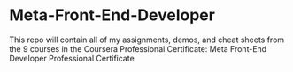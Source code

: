 # Meta-Front-End-Developer
This repo will contain all of my assignments, demos, and cheat sheets from the 9 courses in the Coursera Professional Certificate: Meta Front-End Developer Professional Certificate
